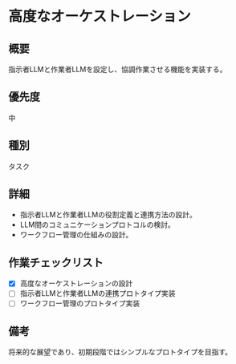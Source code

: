 # 高度なオーケストレーション

## 概要
指示者LLMと作業者LLMを設定し、協調作業させる機能を実装する。

## 優先度
中

## 種別
タスク

## 詳細
* 指示者LLMと作業者LLMの役割定義と連携方法の設計。
* LLM間のコミュニケーションプロトコルの検討。
* ワークフロー管理の仕組みの設計。

## 作業チェックリスト
* [x] 高度なオーケストレーションの設計
* [ ] 指示者LLMと作業者LLMの連携プロトタイプ実装
* [ ] ワークフロー管理のプロトタイプ実装

## 備考
将来的な展望であり、初期段階ではシンプルなプロトタイプを目指す。
